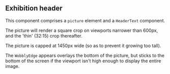 ## Exhibition header

This component comprises a `picture` element and a `HeaderText` component.

The picture will render a square crop on viewports narrower than 600px, and the 'thin' (32:15) crop thereafter.

The picture is capped at 1450px wide (so as to prevent it growing too tall).

The `WobblyEdge` appears overlays the bottom of the picture, but sticks to the bottom of the screen if the viewport isn't high enough to display the entire image.
